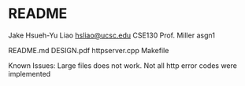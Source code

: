 # README

Jake Hsueh-Yu Liao
hsliao@ucsc.edu
CSE130
Prof. Miller
asgn1

README.md
DESIGN.pdf
httpserver.cpp
Makefile

Known Issues:
Large files does not work. 
Not all http error codes were implemented
